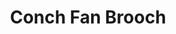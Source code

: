---
title: Conch Fan Brooch
description: |
  Assael Conch Natural Saltwater Pearls, Akoya Cultured Pearls, Baguette Cognac Diamonds, and Round Diamonds, hand set in 18K White Gold.
specs: |
images:
  - image_path: /uploads/bespoke-fan-brooch.jpg
_category:
order_number: 2
categories:
  - brooches
---